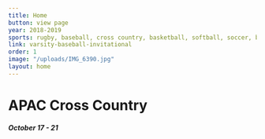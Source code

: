 ```yaml
---
title: Home
button: view page
year: 2018-2019
sports: rugby, baseball, cross country, basketball, softball, soccer, badminton
link: varsity-baseball-invitational
order: 1
image: "/uploads/IMG_6390.jpg"
layout: home
---
```


# APAC Cross Country

##### October 17 - 21